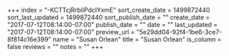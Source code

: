 +++
index = "-KCTTcjRrbIiPdclYxmE"
sort_create_date = 1499872440
sort_last_updated = 1499872440
sort_publish_date = ""
create_date = "2017-07-12T08:14:00-07:00"
publish_date = ""
date = ""
last_updated = "2017-07-12T08:14:00-07:00"
preview_url = "5e29dd04-92f4-1be6-3ce7-8f814c16e399"
name = "Susan Orlean"
title = "Susan Orlean"
is_column = false
reviews = ""
notes = ""
+++

